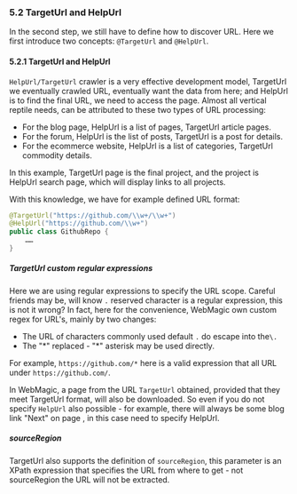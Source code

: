 ### 5.2 TargetUrl and HelpUrl

In the second step, we still have to define how to discover URL. Here we first introduce two concepts: `@TargetUrl` and `@HelpUrl`.

#### 5.2.1 TargetUrl and HelpUrl

`HelpUrl/TargetUrl` crawler is a very effective development model, TargetUrl we eventually crawled URL, eventually want the data from here; and HelpUrl is to find the final URL, we need to access the page. Almost all vertical reptile needs, can be attributed to these two types of URL processing:

* For the blog page, HelpUrl is a list of pages, TargetUrl article pages.
* For the forum, HelpUrl is the list of posts, TargetUrl is a post for details.
* For the ecommerce website, HelpUrl is a list of categories, TargetUrl commodity details.

In this example, TargetUrl page is the final project, and the project is HelpUrl search page, which will display links to all projects.

With this knowledge, we have for example defined URL format:

```java
@TargetUrl("https://github.com/\\w+/\\w+")
@HelpUrl("https://github.com/\\w+")
public class GithubRepo {
	……
}
```

##### TargetUrl custom regular expressions

Here we are using regular expressions to specify the URL scope. Careful friends may be, will know `.` reserved character is a regular expression, this is not it wrong? In fact, here for the convenience, WebMagic own custom regex for URL's, mainly by two changes:

* The URL of characters commonly used default `.` do escape into the`\.`
* The "\*" replaced - "*" asterisk may be used directly.

For example, `https://github.com/*` here is a valid expression that all URL under `https://github.com/`.

In WebMagic, a page from the URL `TargetUrl` obtained, provided that they meet TargetUrl format, will also be downloaded. So even if you do not specify `HelpUrl` also possible - for example, there will always be some blog link "Next" on page  , in this case need to specify HelpUrl.

##### sourceRegion

TargetUrl also supports the definition of `sourceRegion`, this parameter is an XPath expression that specifies the URL from where to get - not sourceRegion the URL will not be extracted.
